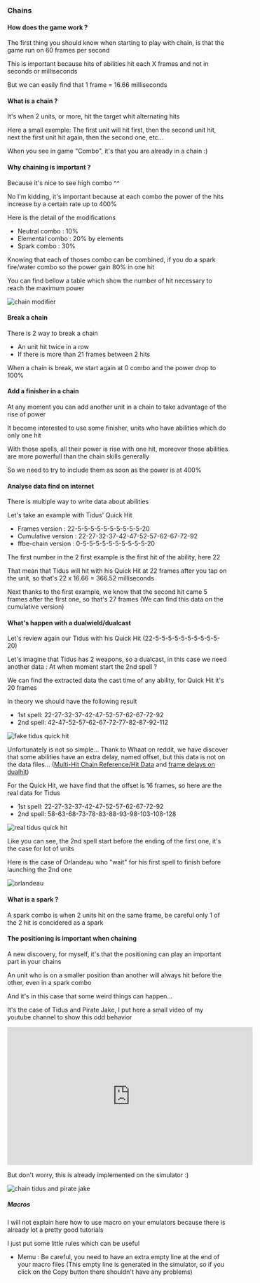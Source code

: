 ### Chains

#### How does the game work ?
The first thing you should know when starting to play with chain, is that the game run on 60 frames per second

This is important because hits of abilities hit each X frames and not in seconds or milliseconds

But we can easily find that 1 frame = 16.66 milliseconds

#### What is a chain ?
It's when 2 units, or more, hit the target whit alternating hits

Here a small exemple: The first unit will hit first, then the second unit hit, next the first unit hit again, then the second one, etc...

When you see in game "Combo", it's that you are already in a chain :)

#### Why chaining is important ?
Because it's nice to see high combo ^^

No I'm kidding, it's important because at each combo the power of the hits increase by a certain rate up to 400%

Here is the detail of the modifications
 - Neutral combo : 10%
 - Elemental combo : 20% by elements
 - Spark combo : 30%

Knowing that each of thoses combo can be combined, if you do a spark fire/water combo so the power gain 80% in one hit

You can find bellow a table which show the number of hit necessary to reach the maximum power

![chain modifier][chain_modifier]

#### Break a chain
There is 2 way to break a chain
 - An unit hit twice in a row
 - If there is more than 21 frames between 2 hits

When a chain is break, we start again at 0 combo and the power drop to 100%

#### Add a finisher in a chain
At any moment you can add another unit in a chain to take advantage of the rise of power

It become interested to use some finisher, units who have abilities which do only one hit

With those spells, all their power is rise with one hit, moreover those abilities are more powerfull than the chain skills generally

So we need to try to include them as soon as the power is at 400%

#### Analyse data find on internet
There is multiple way to write data about abilities

Let's take an example with Tidus' Quick Hit
 - Frames version : 22-5-5-5-5-5-5-5-5-5-5-20
 - Cumulative version : 22-27-32-37-42-47-52-57-62-67-72-92
 - ffbe-chain version : 0-5-5-5-5-5-5-5-5-5-5-20

The first number in the 2 first example is the first hit of the ability, here 22

That mean that Tidus will hit with his Quick Hit at 22 frames after you tap on the unit, so that's 22 x 16.66 = 366.52 milliseconds

Next thanks to the first example, we know that the second hit came 5 frames after the first one, so that's 27 frames (We can find this data on the cumulative version)

#### What's happen with a dualwield/dualcast
Let's review again our Tidus with his Quick Hit (22-5-5-5-5-5-5-5-5-5-5-20)

Let's imagine that Tidus has 2 weapons, so a dualcast, in this case we need another data : At when moment start the 2nd spell ?

We can find the extracted data the cast time of any ability, for Quick Hit it's 20 frames

In theory we should have the following result
 - 1st spell: 22-27-32-37-42-47-52-57-62-67-72-92
 - 2nd spell: 42-47-52-57-62-67-72-77-82-87-92-112

![fake tidus quick hit][fake_quick_hit]

Unfortunately is not so simple... Thank to Whaat on reddit, we have discover that some abilities have an extra delay, named offset, but this data is not on the data files... ([Multi-Hit Chain Reference/Hit Data] and [frame delays on dualhit])

For the Quick Hit, we have find that the offset is 16 frames, so here are the real data for Tidus
 - 1st spell: 22-27-32-37-42-47-52-57-62-67-72-92
 - 2nd spell: 58-63-68-73-78-83-88-93-98-103-108-128

![real tidus quick hit][real_quick_hit]

Like you can see, the 2nd spell start before the ending of the first one, it's the case for lot of units

Here is the case of Orlandeau who "wait" for his first spell to finish before launching the 2nd one

![orlandeau][orlandeau]

#### What is a spark ?
A spark combo is when 2 units hit on the same frame, be careful only 1 of the 2 hit is concidered as a spark

#### The positioning is important when chaining
A new discovery, for myself, it's that the positioning can play an important part in your chains

An unit who is on a smaller position than another will always hit before the other, even in a spark combo

And it's in this case that some weird things can happen...

It's the case of Tidus and Pirate Jake, I put here a small video of my youtube channel to show this odd behavior

<iframe class="youtube" width="560" height="315" src="https://www.youtube.com/embed/vTmBNy9jMDY" frameborder="0" allowfullscreen></iframe>

But don't worry, this is already implemented on the simulator :)

![chain tidus and pirate jake][tidus_pirate_jake]

##### Macros
I will not explain here how to use macro on your emulators because there is already lot a pretty good tutorials

I just put some little rules which can be useful
 - Memu : Be careful, you need to have an extra empty line at the end of your macro files (This empty line is generated in the simulator, so if you click on the Copy button there shouldn't have any problems)

[chain_modifier]: ../../assets/how-to/ffbe_chain_modifier.png "Chain Modifier"
[fake_quick_hit]: ../../assets/how-to/fake_quick_hit.png "Fake Quick Hit"
[real_quick_hit]: ../../assets/how-to/real_quick_hit.png "Real Quick Hit"
[orlandeau]: ../../assets/how-to/orlandeau.png "Chain Orlandeau"
[tidus_pirate_jake]: ../../assets/how-to/tidus_pirate_jake.png "Chain Tidus and Pirate Jake"
[Multi-Hit Chain Reference/Hit Data]: https://dm.reddit.com/r/FFBraveExvius/comments/5dbam6/jp_multihit_chain_referencehit_data
[frame delays on dualhit]: https://dm.reddit.com/r/FFBraveExvius/comments/6ct7uc/frame_delays_for_many_popular_chaining_moves
